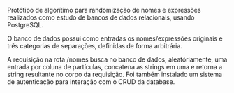 Protótipo de algorítimo para randomização de nomes e expressões realizados como estudo de bancos de dados relacionais, usando PostgreSQL.

O banco de dados possui como entradas os nomes/expressões originais e três categorias de separações, definidas de forma arbitrária.

A requisição na rota /nomes busca no banco de dados, aleatóriamente, uma entrada por coluna de partículas, concatena as strings em uma e retorna a string resultante no corpo da requisição.
Foi também instalado um sistema de autenticação para interação com o CRUD da database.
